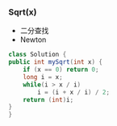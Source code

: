 ### Sqrt(x)
* 二分查找
* Newton 
```java
class Solution {
public int mySqrt(int x) {
    if (x == 0) return 0;
	long i = x;
	while(i > x / i)  
		i = (i + x / i) / 2;	    	
	return (int)i;
}
}
```
